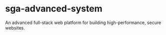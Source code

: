 # sga-advanced-system
An advanced full-stack web platform for building high-performance, secure websites.
